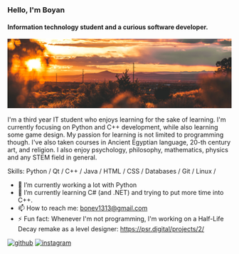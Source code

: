 ### Hello, I'm Boyan
#### Information technology student and a curious software developer.
![Information technology student and a curious software developer.](https://github.com/boyan13/boyan13/blob/master/profile_banner.jpg)

I'm a third year IT student who enjoys learning for the sake of learning. I'm currently focusing on Python and C++ development, while also learning some game design. My passion for learning is not limited to programming though. I've also taken courses in Ancient Egyptian language, 20-th century art, and religion. I also enjoy psychology, philosophy, mathematics, physics and any STEM field in general.

Skills: 
Python / 
Qt / 
C++ / 
Java /
HTML / 
CSS / 
Databases / 
Git / 
Linux / 

- 🔭 I’m currently working a lot with Python
- 🌱 I’m currently learning C# (and .NET) and trying to put more time into C++.
- 📫 How to reach me: bonev1313@gmail.com 
- ⚡ Fun fact: Whenever I'm not programming, I'm working on a Half-Life Decay remake as a level designer: https://psr.digital/projects/2/ 


[<img src='https://cdn.jsdelivr.net/npm/simple-icons@3.0.1/icons/github.svg' alt='github' height='40'>](https://github.com/boyan13)  [<img src='https://cdn.jsdelivr.net/npm/simple-icons@3.0.1/icons/instagram.svg' alt='instagram' height='40'>](https://www.instagram.com/boyan_bonev/)  
